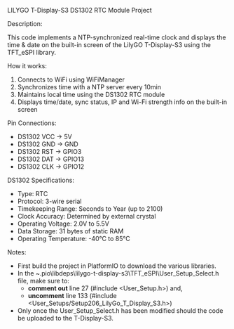 LILYGO T-Display-S3 DS1302 RTC Module Project
 
Description:

  This code implements a NTP-synchronized real-time clock and displays the time & date on the built-in screen of the LilyGO T-Display-S3 using the TFT_eSPI library.

How it works:
  1. Connects to WiFi using WiFiManager
  2. Synchronizes time with a NTP server every 10min
  3. Maintains local time using the DS1302 RTC module
  4. Displays time/date, sync status, IP and Wi-Fi strength info on the built-in screen

Pin Connections:
 - DS1302 VCC -> 5V
 - DS1302 GND -> GND
 - DS1302 RST -> GPIO3
 - DS1302 DAT -> GPIO13
 - DS1302 CLK -> GPIO12

DS1302 Specifications:
 - Type: RTC
 - Protocol: 3-wire serial
 - Timekeeping Range: Seconds to Year (up to 2100)
 - Clock Accuracy: Determined by external crystal
 - Operating Voltage: 2.0V to 5.5V
 - Data Storage: 31 bytes of static RAM
 - Operating Temperature: -40°C to 85°C

Notes:
 - First build the project in PlatformIO to download the various libraries.
 - In the ~.pio\libdeps\lilygo-t-display-s3\TFT_eSPI\User_Setup_Select.h file, make sure to:
   - **comment out** line 27 (#include <User_Setup.h>) and,
   - **uncomment** line 133 (#include <User_Setups/Setup206_LilyGo_T_Display_S3.h>)
 - Only once the User_Setup_Select.h has been modified should the code be uploaded to the T-Display-S3.
